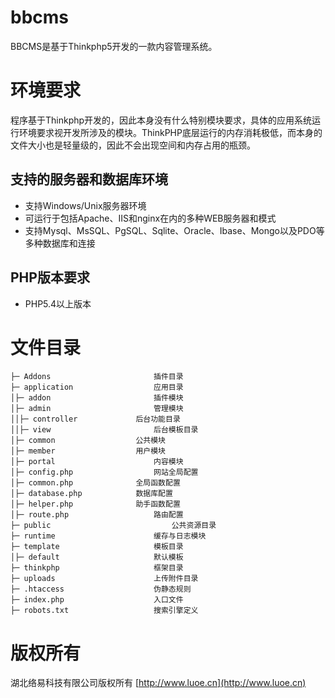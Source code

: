 ﻿# bbcms
BBCMS是基于Thinkphp5开发的一款内容管理系统。

# 环境要求
程序基于Thinkphp开发的，因此本身没有什么特别模块要求，具体的应用系统运行环境要求视开发所涉及的模块。ThinkPHP底层运行的内存消耗极低，而本身的文件大小也是轻量级的，因此不会出现空间和内存占用的瓶颈。

## 支持的服务器和数据库环境
*   支持Windows/Unix服务器环境
*   可运行于包括Apache、IIS和nginx在内的多种WEB服务器和模式
*   支持Mysql、MsSQL、PgSQL、Sqlite、Oracle、Ibase、Mongo以及PDO等多种数据库和连接

## PHP版本要求
*   PHP5.4以上版本

#	文件目录
```
├─ Addons						插件目录
├─ application					应用目录
│├─ addon						插件模块  
│├─ admin						管理模块
││├─ controller				后台功能目录
││├─ view						后台模板目录
│├─ common					公共模块    
│├─ member					用户模块    
│├─ portal						内容模块
│├─ config.php					网站全局配置
│├─ common.php				全局函数配置
│├─ database.php			数据库配置
│├─ helper.php				助手函数配置
│├─ route.php					路由配置
├─ public							公共资源目录
├─ runtime						缓存与日志模块
├─ template						模板目录
│├─ default						默认模板
├─ thinkphp						框架目录
├─ uploads						上传附件目录
├─ .htaccess					伪静态规则
├─ index.php					入口文件
├─ robots.txt					搜索引擎定义
```

# 版权所有
湖北络易科技有限公司版权所有
[http://www.luoe.cn](http://www.luoe.cn)